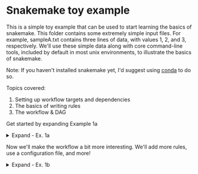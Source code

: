 # Snakemake toy example

This is a simple toy example that can be used to start learning the basics of snakemake. This folder contains some extremely simple input files. For example, sampleA.txt contains three lines of data, with values 1, 2, and 3, respectively. We'll use these simple data along with core command-line tools, included by default in most unix environments, to illustrate the basics of snakemake.

Note: If you haven't installed snakemake yet, I'd suggest using [conda](https://docs.conda.io/en/latest/miniconda.html) to do so.

Topics covered:
1. Setting up workflow targets and dependencies
2. The basics of writing rules
3. The workflow & DAG

Get started by expanding Example 1a

<details><summary>Expand - Ex. 1a</summary>

ex-1a.smk has the following contents:

    rule all:
        input:
            "output/sampleA_rsorted.txt",
            "output/sampleB_rsorted.txt",
            "output/sampleC_rsorted.txt"

    rule rsort:
        input:
            "{basename}.txt"
        output:
            "output/{basename}_rsorted.txt"
        shell:
            "sort -r {input} > {output}"

<details><summary>Ex. 1a rulegraph</summary>
![Ex. 1a rulegraph](../img/rg-ex-1a.pdf)
</details>

Topics covered:
* Targets & dependencies
* Writing rules

Targets - Have to think about the pipeline backwards - What do we want to end up with?

Dependencies - What rules must be in place (inputs/outputs) for these targets to be generated?
 - This will be more obvious with the addition of more rules

Writing rules - Generally will have 'input', 'output', and 'shell' blocks (more to the story)

The rule 'all' is placed at the top of the file (the first rule, anyway), and this is always executed by default. It's being used to define the targets for the workflow.

To perform a dry-run:

    snakemake --snakefile ex-1a.smk --dry-run

Notice that snakemake keeps track of the wildcards during the evaluation of each rule
* experiment by changing the targets so they don't match the input files

## You have reached the end of example 1a ✅

</details>


Now we'll make the workflow a bit more interesting. We'll add more rules, use a configuration file, and more!

<details><summary>Expand - Ex. 1b</summary>


ex-1b.smk contents:

    rule all:
      input:
        expand("output/{bname}_fsorted.txt", bname=config['basenames']),
        expand("output/{bname}_randsorted.txt", bname=config['basenames'])

    rule rsort:
      input:
        "{base}.txt"
      output:
        "output/{base}_rsorted.txt"
      shell:
        "sort -r {input} > {output}"

    rule append_value:
      input:
        "output/{base}_rsorted.txt"
      output:
        "output/{base}_appended.txt"
      params:
        append_val = config['append_val']
      shell:
        "cat {input} > {output} ; "
        "echo {params.append_val} >> {output}"

    rule randsort:
      input:
        "output/{base}_appended.txt"
      output:
        "output/{base}_randsorted.txt"
      shell:
        "sort -R {input} > {output}"

    rule fsort:
      input:
        "output/{base}_appended.txt"
      output:
        "output/{base}_fsorted.txt"
      shell:
        "sleep 2 ; sort -n {input} > {output}"

config-ex-1b.yml contents:

    basenames:
      - 'sampleA'
      - 'sampleB'
      - 'sampleC'
    append_val: 42

<details><summary>Ex. 1b rulegraph</summary>
![Ex. 1b rulegraph](../img/rg-ex-1b.pdf)
</details>

The config
* How is the config used with this snakefile?

The expand statement
* The various uses of curly braces can be confusing at first (at least for me)
* `expand` is distinct from `wildcards`
* can be thought of as "expand this string (arg 1) into an array of strings, filling in all combinations of values (args 2+ as key-value pairs)

Running the new snakefile/configfile

    snakemake --snakefile ex-1b.smk --configfile config-ex-1b.yml

Did snakemake run the workflow, and successfully create the desired targets?
* View the directory of results

More about the core tenets of snakemake (also gnu make, make-like things)
* Try running the workflow to completion, then running it again. What happens?
* Delete `output`, then try again. Isn't this cool?
* Try modifying an intermediate file, then running the pipeline again. How is this beneficial? How can it be problematic?

The workflow & DAG
* Directed Acyclic Graph - how snakemake 'knows' how to produce the desired targets
* It can be useful to see the workflow DAG, and imagine how snakemake 'thinks' about executing it

Viewing the DAG (or rulegraph)

    #DAG (file-level granularity)
    snakemake --snakefile ex-1b.smk --configfile config-ex-1b.yml --dag | dot -T pdf > dag-ex-1b.pdf
    #Rulegraph (rule-level granularity)
    snakemake --snakefile ex-1b.smk --configfile config-ex-1b.yml --rulegraph | dot -T pdf > rg-ex-1b.pdf

## You have reached the end of example 1b ✅

</details>
